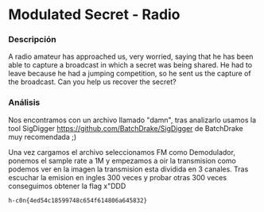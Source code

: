 # Modulated Secret - Radio

### Descripción 

A radio amateur has approached us, very worried, saying that he has been able to capture a broadcast in which a secret was being shared. He had to leave because he had a jumping competition, so he sent us the capture of the broadcast. Can you help us recover the secret?
### Análisis

Nos encontramos con un archivo llamado "damn", tras analizarlo usamos la tool SigDigger https://github.com/BatchDrake/SigDigger de BatchDrake muy recomendada ;) 



Una vez cargamos el archivo seleccionamos FM como Demodulador, ponemos el sample rate a 1M y empezamos a oir la transmision como podemos ver en la imagen la transmision esta dividida en 3 canales. Tras escuchar la emision en ingles 300 veces y probar otras 300 veces conseguimos obtener la flag x"DDD 
```
h-c0n{4ed54c18599748c654f614806a645832}
```

